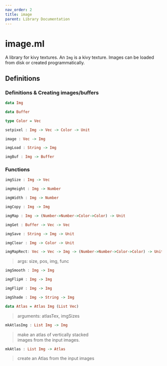 ```yaml
---
nav_order: 2
title: image
parent: Library Documentation
---
```


# image.ml

A library for kivy textures. An `Img` is a kivy texture. Images can be loaded from disk or created programmatically.


## Definitions

### Definitions & Creating images/buffers

```haskell
data Img
```





```haskell
data Buffer
```





```haskell
type Color = Vec
```





```haskell
setpixel : Img -> Vec -> Color -> Unit
```





```haskell
image : Vec -> Img
```





```haskell
imgLoad : String -> Img
```





```haskell
imgBuf : Img -> Buffer
```




### Functions

```haskell
imgSize : Img -> Vec
```





```haskell
imgHeight : Img -> Number
```





```haskell
imgWidth : Img -> Number
```





```haskell
imgCopy : Img -> Img
```





```haskell
imgMap : Img -> (Number->Number->Color->Color) -> Unit
```





```haskell
imgGet : Buffer -> Vec -> Vec
```





```haskell
imgSave : String -> Img -> Unit
```





```haskell
imgClear : Img -> Color -> Unit
```





```haskell
imgMapRect: Vec -> Vec -> Img -> (Number->Number->Color->Color) -> Unit
```

> args: size, pos, img, func



```haskell
imgSmooth : Img -> Img
```





```haskell
imgFlipH : Img -> Img
```





```haskell
imgFlipV : Img -> Img
```





```haskell
imgShade : Img -> String -> Img
```





```haskell
data Atlas = Atlas Img (List Vec)
```

> arguments: atlasTex, imgSizes



```haskell
mkAtlasImg : List Img -> Img
```

> make an atlas of vertically stacked<br>
> images from the input images.



```haskell
mkAtlas : List Img -> Atlas
```

> create an Atlas from the input images


